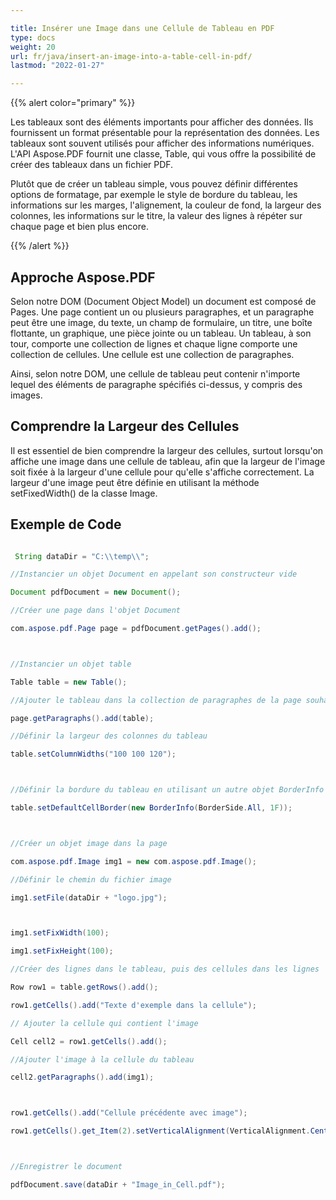 ```yaml
---

title: Insérer une Image dans une Cellule de Tableau en PDF  
type: docs  
weight: 20  
url: fr/java/insert-an-image-into-a-table-cell-in-pdf/  
lastmod: "2022-01-27"  

---
```


{{% alert color="primary" %}}

Les tableaux sont des éléments importants pour afficher des données. Ils fournissent un format présentable pour la représentation des données. Les tableaux sont souvent utilisés pour afficher des informations numériques. L'API Aspose.PDF fournit une classe, Table, qui vous offre la possibilité de créer des tableaux dans un fichier PDF.

Plutôt que de créer un tableau simple, vous pouvez définir différentes options de formatage, par exemple le style de bordure du tableau, les informations sur les marges, l'alignement, la couleur de fond, la largeur des colonnes, les informations sur le titre, la valeur des lignes à répéter sur chaque page et bien plus encore.

{{% /alert %}}

## Approche Aspose.PDF

Selon notre DOM (Document Object Model) un document est composé de Pages.
 Une page contient un ou plusieurs paragraphes, et un paragraphe peut être une image, du texte, un champ de formulaire, un titre, une boîte flottante, un graphique, une pièce jointe ou un tableau. Un tableau, à son tour, comporte une collection de lignes et chaque ligne comporte une collection de cellules. Une cellule est une collection de paragraphes.

Ainsi, selon notre DOM, une cellule de tableau peut contenir n'importe lequel des éléments de paragraphe spécifiés ci-dessus, y compris des images.

## Comprendre la Largeur des Cellules

Il est essentiel de bien comprendre la largeur des cellules, surtout lorsqu'on affiche une image dans une cellule de tableau, afin que la largeur de l'image soit fixée à la largeur d'une cellule pour qu'elle s'affiche correctement. La largeur d'une image peut être définie en utilisant la méthode setFixedWidth() de la classe Image.

## Exemple de Code

```java

 String dataDir = "C:\\temp\\";

//Instancier un objet Document en appelant son constructeur vide

Document pdfDocument = new Document();

//Créer une page dans l'objet Document

com.aspose.pdf.Page page = pdfDocument.getPages().add();



//Instancier un objet table

Table table = new Table();

//Ajouter le tableau dans la collection de paragraphes de la page souhaitée

page.getParagraphs().add(table);

//Définir la largeur des colonnes du tableau

table.setColumnWidths("100 100 120");



//Définir la bordure du tableau en utilisant un autre objet BorderInfo personnalisé

table.setDefaultCellBorder(new BorderInfo(BorderSide.All, 1F));



//Créer un objet image dans la page

com.aspose.pdf.Image img1 = new com.aspose.pdf.Image();

//Définir le chemin du fichier image

img1.setFile(dataDir + "logo.jpg");



img1.setFixWidth(100);

img1.setFixHeight(100);

//Créer des lignes dans le tableau, puis des cellules dans les lignes

Row row1 = table.getRows().add();

row1.getCells().add("Texte d'exemple dans la cellule");

// Ajouter la cellule qui contient l'image

Cell cell2 = row1.getCells().add();

//Ajouter l'image à la cellule du tableau

cell2.getParagraphs().add(img1);



row1.getCells().add("Cellule précédente avec image");

row1.getCells().get_Item(2).setVerticalAlignment(VerticalAlignment.Center);



//Enregistrer le document

pdfDocument.save(dataDir + "Image_in_Cell.pdf");    

```